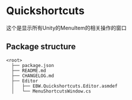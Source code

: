 # Quickshortcuts

这个是显示所有Unity的MenuItem的相关操作的窗口


## Package structure

```none
<root>
  ├── package.json
  ├── README.md
  ├── CHANGELOG.md
  ├── Editor
  │   ├── EBW.Quickshortcuts.Editor.asmdef
  │   └── MenuShortcutsWindow.cs
```
